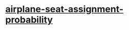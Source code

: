 # [airplane-seat-assignment-probability](https://leetcode-cn.com/problems/airplane-seat-assignment-probability)

